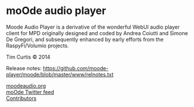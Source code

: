 # moOde audio player

Moode Audio Player is a derivative of the wonderful WebUI audio player client for MPD originally designed and coded by Andrea Coiutti and Simone De Gregori, and subsequently enhanced by early efforts from the RaspyFi/Volumio projects.

Tim Curtis © 2014

Release notes:
https://github.com/moode-player/moode/blob/master/www/relnotes.txt

<a href="http://moodeaudio.org" target="_blank">moodeaudio.org</a><br>
<a href="https://twitter.com/MoodeAudio" target="_blank">moOde Twitter feed</a><br>
<a href="http://moodeaudio.org/docs/CONTRIBS.html" target="_blank">Contributors</a><br>
